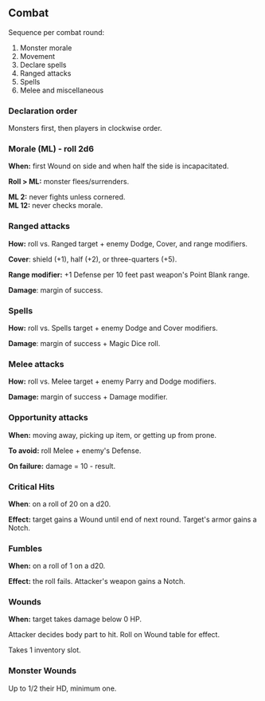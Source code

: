 ## Combat
Sequence per combat round:

1. Monster morale
2. Movement
3. Declare spells
4. Ranged attacks
5. Spells
6. Melee and miscellaneous

### Declaration order
Monsters first, then players in clockwise order.

### Morale (ML) - roll 2d6
**When:** first Wound on side and when half the side is incapacitated.

**Roll > ML:** monster flees/surrenders.

**ML 2:** never fights unless cornered.\
**ML 12:** never checks morale.

### Ranged attacks
**How:** roll vs. Ranged target + enemy Dodge, Cover, and range modifiers.

**Cover**: shield (+1), half (+2), or three-quarters (+5).

**Range modifier:** +1 Defense per 10 feet past weapon's Point Blank range.

**Damage**: margin of success.

### Spells
**How:** roll vs. Spells target + enemy Dodge and Cover modifiers.

**Damage**: margin of success + Magic Dice roll.

### Melee attacks
**How:** roll vs. Melee target + enemy Parry and Dodge modifiers.

**Damage:** margin of success + Damage modifier.

### Opportunity attacks
**When:** moving away, picking up item, or getting up from prone.

**To avoid:** roll Melee + enemy's Defense.

**On failure:** damage = 10 - result.

### Critical Hits
**When**: on a roll of 20 on a d20.

**Effect:** target gains a Wound until end of next round. Target's armor gains a Notch.

### Fumbles
**When:** on a roll of 1 on a d20.

**Effect:** the roll fails. Attacker's weapon gains a Notch.

### Wounds
**When:** target takes damage below 0 HP.

Attacker decides body part to hit. Roll on Wound table for effect.

Takes 1 inventory slot.

### Monster Wounds
Up to 1/2 their HD, minimum one.